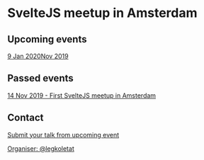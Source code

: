 # SvelteJS meetup in Amsterdam

## Upcoming events

[9 Jan 2020Nov 2019](https://www.meetup.com/Amsterdam-SvelteJS/events/266487640/)

## Passed events

[14 Nov 2019 - First SvelteJS meetup in Amsterdam](14-Nov-2019-First-event-Amsterdam/README.md)

## Contact

[Submit your talk from upcoming event](https://forms.gle/3r2VKRenW8cpbxcp8)

[Organiser: @legkoletat](https://twitter.com/legkoletat)